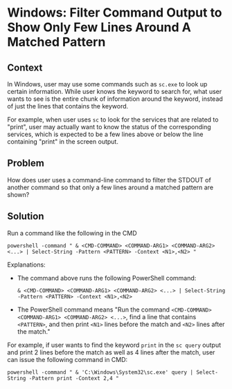 # Windows: Filter Command Output to Show Only Few Lines Around A Matched Pattern

## Context

In Windows, user may use some commands such as `sc.exe` to look up certain information. While user knows the keyword to search for, what user wants to see is the entire chunk of information around the keyword, instead of just the lines that contains the keyword.

For example, when user uses `sc` to look for the services that are related to "print", user may actually want to know the status of the corresponding services, which is expected to be a few lines above or below the line containing "print" in the screen output.

## Problem

How does user uses a command-line command to filter the STDOUT of another command so that only a few lines around a matched pattern are shown?

## Solution

Run a command like the following in the CMD

```pwsh
powershell -command " & <CMD-COMMAND> <COMMAND-ARG1> <COMMAND-ARG2> <...> | Select-String -Pattern <PATTERN> -Context <N1>,<N2> "
```

Explanations:

* The command above runs the following PowerShell command:

    ```
    & <CMD-COMMAND> <COMMAND-ARG1> <COMMAND-ARG2> <...> | Select-String -Pattern <PATTERN> -Context <N1>,<N2>
    ```

* The PowerShell command means "Run the command `<CMD-COMMAND> <COMMAND-ARG1> <COMMAND-ARG2> <...>`, find a line that contains `<PATTERN>`, and then print `<N1>` lines before the match and `<N2>` lines after the match."

For example, if user wants to find the keyword `print` in the `sc query` output and print 2 lines before the match as well as 4 lines after the match, user can issue the following command in CMD:

```
powershell -command " & 'C:\Windows\System32\sc.exe' query | Select-String -Pattern print -Context 2,4 "
```
